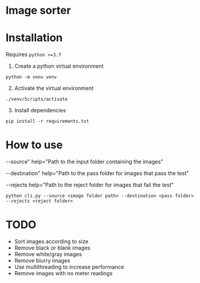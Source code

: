 # Image sorter

# Installation

Requires `python >=3.7`

1. Create a python virtual environment

```
python -m venv venv
```

2. Activate the virtual environment

```
./venv/Scripts/activate
```

3. Install dependencies

```
pip install -r requirements.txt
```

# How to use

--source" help="Path to the input folder containing the images"

--destination" help="Path to the pass folder for images that pass the test"

--rejects help="Path to the reject folder for images that fail the test"

```
python cli.py --source <image folder path> --destination <pass folder> --rejects <reject folder>
```

# TODO

- Sort images according to size
- Remove black or blank images
- Remove white/gray images
- Remove blurry images
- Use multithreading to increase performance
- Remove images with no meter readings

